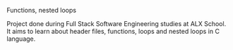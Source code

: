 Functions, nested loops

Project done during Full Stack Software Engineering studies at ALX School. It aims to learn about header files, functions, loops and nested loops in C language.
